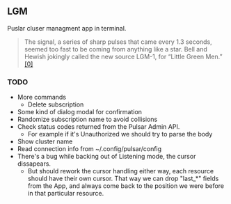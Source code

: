 ## LGM
Puslar cluser managment app in terminal.
> The signal, a series of sharp pulses that came every 1.3 seconds, seemed too fast to be coming from anything like a star. Bell and Hewish jokingly called the new source LGM-1, for “Little Green Men.”
> [[0]](https://www.aps.org/publications/apsnews/200602/history.cfm)

### TODO
* More commands
    * Delete subscription
* Some kind of dialog modal for confirmation
* Randomize subscription name to avoid collisions
* Check status codes returned from the Pulsar Admin API.
    * For example if it's Unauthorized we should try to parse the body
* Show cluster name
* Read connection info from ~/.config/pulsar/config
* There's a bug while backing out of Listening mode, the cursor dissapears.
    * But should rework the cursor handling either way, each resource should have their own cursor.
    That way we can drop "last_*" fields from the App, and always come back to the position we were before in that particular resource.

